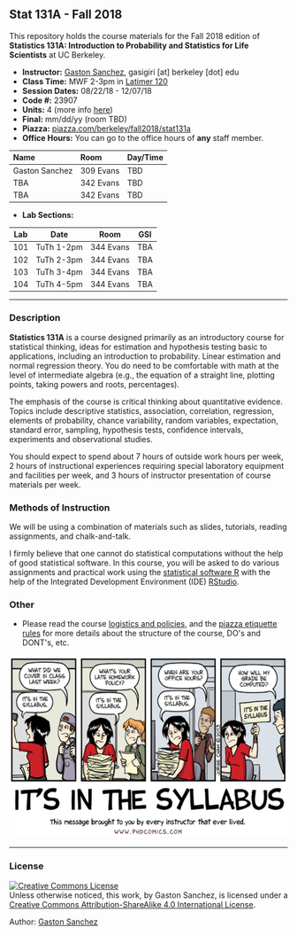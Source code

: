 ## Stat 131A - Fall 2018

This repository holds the course materials for the Fall 2018 edition of 
__Statistics 131A: Introduction to Probability and Statistics for Life Scientists__ at UC Berkeley.


- __Instructor:__ [Gaston Sanchez](http://gastonsanchez.com), gasigiri [at] berkeley [dot] edu
- __Class Time:__ MWF 2-3pm in [Latimer 120](http://www.berkeley.edu/map?latimer)
- __Session Dates:__ 08/22/18 - 12/07/18
- __Code #:__ 23907
- __Units:__ 4 (more info [here](http://classes.berkeley.edu/content/2018-fall-stat-131A-001-lec-001))
- __Final:__ mm/dd/yy (room TBD)
- __Piazza:__ [piazza.com/berkeley/fall2018/stat131a](https://piazza.com/berkeley/fall2018/stat131a)
- __Office Hours:__ You can go to the office hours of __any__ staff member.

| Name           | Room      | Day/Time            |
|:---------------|:----------|:--------------------|
| Gaston Sanchez | 309 Evans |   TBD               |
| TBA            | 342 Evans |   TBD               |
| TBA            | 342 Evans |   TBD               |


- __Lab Sections:__

| Lab | Date        | Room         | GSI             |
|-----|-------------|--------------|-----------------|
| 101 | TuTh 1-2pm  | 344 Evans    | TBA             |
| 102 | TuTh 2-3pm  | 344 Evans    | TBA             |
| 103 | TuTh 3-4pm  | 344 Evans    | TBA             |
| 104 | TuTh 4-5pm  | 344 Evans    | TBA             |


-----


### Description

__Statistics 131A__ is a course designed primarily as an introductory course for statistical thinking, ideas for estimation and hypothesis testing basic to applications, including an introduction to probability. Linear estimation and normal regression theory. You do need to be comfortable with math at the level of intermediate algebra (e.g., the equation of a straight line, plotting points, taking powers and roots, percentages).

The emphasis of the course is critical thinking about quantitative evidence. Topics include descriptive statistics, association, correlation, regression, elements of probability, chance variability, random variables, expectation, standard error, sampling, hypothesis tests, confidence intervals, experiments and observational studies.

You should expect to spend about 7 hours of outside work hours per week, 2 hours of instructional experiences requiring special laboratory equipment and facilities per week, and 3 hours of instructor presentation of course materials per week.


### Methods of Instruction

We will be using a combination of materials such as slides, tutorials, 
reading assignments, and chalk-and-talk.

I firmly believe that one cannot do statistical computations without the help of good statistical software. In this course, you will be asked to do various assignments and practical work using the [statistical software R](https://www.r-project.org/) with the help of the Integrated Development Environment (IDE) [RStudio](https://www.rstudio.com/).



### Other

- Please read the course [logistics and policies](syllabus/policies.md), and the [piazza etiquette rules](syllabus/piazza.md) for more details
about the structure of the course, DO's and DONT's, etc.

<a href="syllabus/policies.md"><img src="images/it-is-in-the-syllabus.png" width="580" height="330"></a>



-----

### License

<a rel="license" href="http://creativecommons.org/licenses/by-sa/4.0/"><img alt="Creative Commons License" style="border-width:0" src="https://i.creativecommons.org/l/by-sa/4.0/88x31.png" /></a><br />Unless otherwise noticed, this work, by Gaston Sanchez, is licensed under a <a rel="license" href="http://creativecommons.org/licenses/by-sa/4.0/">Creative Commons Attribution-ShareAlike 4.0 International License</a>.

Author: [Gaston Sanchez](http://gastonsanchez.com)
